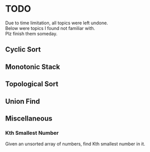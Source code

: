 # TODO
Due to time limitation, all topics were left undone.  
Below were topics I found not familiar with.  
Plz finish them someday.

## Cyclic Sort
## Monotonic Stack
## Topological Sort
## Union Find
## Miscellaneous
### Kth Smallest Number
Given an unsorted array of numbers, find Kth smallest number in it.